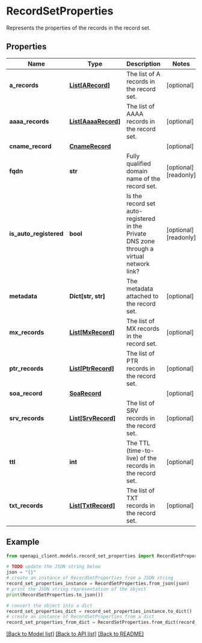 # RecordSetProperties

Represents the properties of the records in the record set.

## Properties

Name | Type | Description | Notes
------------ | ------------- | ------------- | -------------
**a_records** | [**List[ARecord]**](ARecord.md) | The list of A records in the record set. | [optional] 
**aaaa_records** | [**List[AaaaRecord]**](AaaaRecord.md) | The list of AAAA records in the record set. | [optional] 
**cname_record** | [**CnameRecord**](CnameRecord.md) |  | [optional] 
**fqdn** | **str** | Fully qualified domain name of the record set. | [optional] [readonly] 
**is_auto_registered** | **bool** | Is the record set auto-registered in the Private DNS zone through a virtual network link? | [optional] [readonly] 
**metadata** | **Dict[str, str]** | The metadata attached to the record set. | [optional] 
**mx_records** | [**List[MxRecord]**](MxRecord.md) | The list of MX records in the record set. | [optional] 
**ptr_records** | [**List[PtrRecord]**](PtrRecord.md) | The list of PTR records in the record set. | [optional] 
**soa_record** | [**SoaRecord**](SoaRecord.md) |  | [optional] 
**srv_records** | [**List[SrvRecord]**](SrvRecord.md) | The list of SRV records in the record set. | [optional] 
**ttl** | **int** | The TTL (time-to-live) of the records in the record set. | [optional] 
**txt_records** | [**List[TxtRecord]**](TxtRecord.md) | The list of TXT records in the record set. | [optional] 

## Example

```python
from openapi_client.models.record_set_properties import RecordSetProperties

# TODO update the JSON string below
json = "{}"
# create an instance of RecordSetProperties from a JSON string
record_set_properties_instance = RecordSetProperties.from_json(json)
# print the JSON string representation of the object
print(RecordSetProperties.to_json())

# convert the object into a dict
record_set_properties_dict = record_set_properties_instance.to_dict()
# create an instance of RecordSetProperties from a dict
record_set_properties_from_dict = RecordSetProperties.from_dict(record_set_properties_dict)
```
[[Back to Model list]](../README.md#documentation-for-models) [[Back to API list]](../README.md#documentation-for-api-endpoints) [[Back to README]](../README.md)


